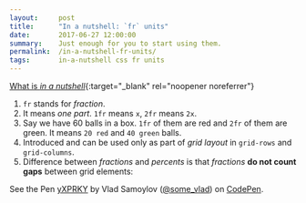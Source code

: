 ```yaml
---
layout:     post
title:      "In a nutshell: `fr` units"
date:       2017-06-27 12:00:00
summary:    Just enough for you to start using them.
permalink:  /in-a-nutshell-fr-units/
tags:       in-a-nutshell css fr units
---
```


[What is *in a nutshell*](/tag/in-a-nutshell/){:target="_blank" rel="noopener noreferrer"}

1. `fr` stands for *fraction*. 
1. It means *one part*. `1fr` means `x`, `2fr` means `2x`.
1. Say we have 60 balls in a box. `1fr` of them are red and `2fr` of them are green. It means `20 red` and `40 green` balls.
1. Introduced and can be used only as part of *grid layout* in `grid-rows` and `grid-columns`.
1. Difference between *fractions* and *percents* is that *fractions* **do not count gaps** between grid elements:

<p data-height="400" data-theme-id="dark" data-slug-hash="yXPRKY" data-default-tab="result" data-user="some_vlad" data-embed-version="2" data-pen-title="yXPRKY" class="codepen">See the Pen <a href="https://codepen.io/some_vlad/pen/yXPRKY/">yXPRKY</a> by Vlad Samoylov (<a href="https://codepen.io/some_vlad">@some_vlad</a>) on <a href="https://codepen.io">CodePen</a>.</p>
<script async src="https://production-assets.codepen.io/assets/embed/ei.js"></script>
